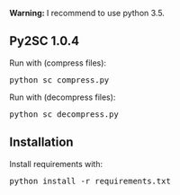 <strong>Warning:</strong> I recommend to use python 3.5.
<h2>Py2SC 1.0.4</h2>
<p>Run with (compress files):</p>
<pre>
python sc_compress.py
</pre>

<p>Run with (decompress files):</p>
<pre>
python sc_decompress.py
</pre>

<h2>Installation</h2>
<p>Install requirements with:</p>
<pre>
python install -r requirements.txt
</pre>
